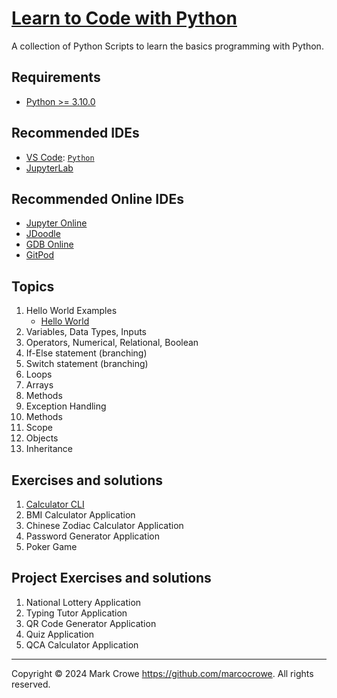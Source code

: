 
# [Learn to Code with Python](https://github.com/markcrowe-com/learntocode.py/)

A collection of Python Scripts to learn the basics programming with Python.

## Requirements

- [Python >= 3.10.0](https://www.python.org/downloads/)

## Recommended IDEs

- [VS Code](https://code.visualstudio.com/): [`Python`](https://code.visualstudio.com/docs/languages/python)
- [JupyterLab](https://jupyter.org/install.html)

## Recommended Online IDEs

- [Jupyter Online](https://jupyter.org/try)
- [JDoodle](https://www.jdoodle.com/python3-programming-online//)
- [GDB Online](https://www.onlinegdb.com/online_python_debugger)
- [GitPod](https://gitpod.io/)

## Topics

1. Hello World Examples
    - [Hello World](./HelloWorld.py)
2. Variables, Data Types, Inputs
3. Operators, Numerical, Relational, Boolean
4. If-Else statement (branching)
5. Switch statement (branching)
6. Loops
7. Arrays
8. Methods
9. Exception Handling
10. Methods
11. Scope
12. Objects
13. Inheritance

## Exercises and solutions

1. [Calculator CLI](./CalculatorCLI/)
2. BMI Calculator Application
3. Chinese Zodiac Calculator Application
4. Password Generator Application
5. Poker Game

## Project Exercises and solutions

1. National Lottery Application
2. Typing Tutor Application
3. QR Code Generator Application
4. Quiz Application
5. QCA Calculator Application

---
Copyright &copy; 2024 Mark Crowe <https://github.com/marcocrowe>. All rights reserved.
